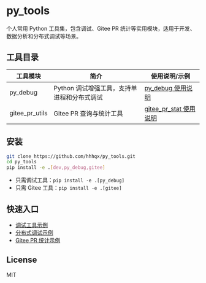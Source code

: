 # py_tools

个人常用 Python 工具集，包含调试、Gitee PR 统计等实用模块，适用于开发、数据分析和分布式调试等场景。

## 工具目录

| 工具模块         | 简介                           | 使用说明/示例                      |
|------------------|-------------------------------|-------------------------------------|
| py_debug         | Python 调试增强工具，支持单进程和分布式调试 | [py_debug 使用说明](examples/py_debug/readme.md) |
| gitee_pr_utils   | Gitee PR 查询与统计工具        | [gitee_pr_stat 使用说明](examples/gitee/readme.md) |

## 安装

```bash
git clone https://github.com/hhhqx/py_tools.git
cd py_tools
pip install -e .[dev,py_debug,gitee]
```

- 只需调试工具：`pip install -e .[py_debug]`
- 只需 Gitee 工具：`pip install -e .[gitee]`

## 快速入口

- [调试工具示例](examples/py_debug/debug_single_process.py)
- [分布式调试示例](examples/py_debug/debug_multi_torch_rank.py)
- [Gitee PR 统计示例](examples/gitee/readme.md)


## License

MIT